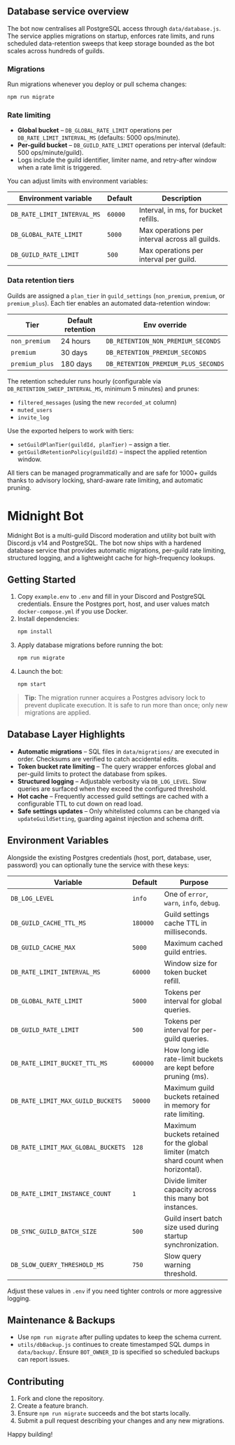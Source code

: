 ## Database service overview

The bot now centralises all PostgreSQL access through `data/database.js`. The service applies migrations on startup, enforces rate limits, and runs scheduled data-retention sweeps that keep storage bounded as the bot scales across hundreds of guilds.

### Migrations

Run migrations whenever you deploy or pull schema changes:

```bash
npm run migrate
```

### Rate limiting

- **Global bucket** – `DB_GLOBAL_RATE_LIMIT` operations per `DB_RATE_LIMIT_INTERVAL_MS` (defaults: 5000 ops/minute).
- **Per-guild bucket** – `DB_GUILD_RATE_LIMIT` operations per interval (default: 500 ops/minute/guild).
- Logs include the guild identifier, limiter name, and retry-after window when a rate limit is triggered.

You can adjust limits with environment variables:

| Environment variable | Default | Description |
| --- | --- | --- |
| `DB_RATE_LIMIT_INTERVAL_MS` | `60000` | Interval, in ms, for bucket refills. |
| `DB_GLOBAL_RATE_LIMIT` | `5000` | Max operations per interval across all guilds. |
| `DB_GUILD_RATE_LIMIT` | `500` | Max operations per interval per guild. |

### Data retention tiers

Guilds are assigned a `plan_tier` in `guild_settings` (`non_premium`, `premium`, or `premium_plus`). Each tier enables an automated data-retention window:

| Tier | Default retention | Env override |
| --- | --- | --- |
| `non_premium` | 24 hours | `DB_RETENTION_NON_PREMIUM_SECONDS` |
| `premium` | 30 days | `DB_RETENTION_PREMIUM_SECONDS` |
| `premium_plus` | 180 days | `DB_RETENTION_PREMIUM_PLUS_SECONDS` |

The retention scheduler runs hourly (configurable via `DB_RETENTION_SWEEP_INTERVAL_MS`, minimum 5 minutes) and prunes:

- `filtered_messages` (using the new `recorded_at` column)
- `muted_users`
- `invite_log`

Use the exported helpers to work with tiers:

- `setGuildPlanTier(guildId, planTier)` – assign a tier.
- `getGuildRetentionPolicy(guildId)` – inspect the applied retention window.

All tiers can be managed programmatically and are safe for 1000+ guilds thanks to advisory locking, shard-aware rate limiting, and automatic pruning.
# Midnight Bot

Midnight Bot is a multi-guild Discord moderation and utility bot built with Discord.js v14 and PostgreSQL. The bot now ships with a hardened database service that provides automatic migrations, per-guild rate limiting, structured logging, and a lightweight cache for high-frequency lookups.

## Getting Started

1. Copy `example.env` to `.env` and fill in your Discord and PostgreSQL credentials. Ensure the Postgres port, host, and user values match `docker-compose.yml` if you use Docker.
2. Install dependencies:
	```bash
	npm install
	```
3. Apply database migrations before running the bot:
	```bash
	npm run migrate
	```
4. Launch the bot:
	```bash
	npm start
	```

> **Tip:** The migration runner acquires a Postgres advisory lock to prevent duplicate execution. It is safe to run more than once; only new migrations are applied.

## Database Layer Highlights

- **Automatic migrations** – SQL files in `data/migrations/` are executed in order. Checksums are verified to catch accidental edits.
- **Token bucket rate limiting** – The query wrapper enforces global and per-guild limits to protect the database from spikes.
- **Structured logging** – Adjustable verbosity via `DB_LOG_LEVEL`. Slow queries are surfaced when they exceed the configured threshold.
- **Hot cache** – Frequently accessed guild settings are cached with a configurable TTL to cut down on read load.
- **Safe settings updates** – Only whitelisted columns can be changed via `updateGuildSetting`, guarding against injection and schema drift.

## Environment Variables

Alongside the existing Postgres credentials (host, port, database, user, password) you can optionally tune the service with these keys:

| Variable | Default | Purpose |
| --- | --- | --- |
| `DB_LOG_LEVEL` | `info` | One of `error`, `warn`, `info`, `debug`.
| `DB_GUILD_CACHE_TTL_MS` | `180000` | Guild settings cache TTL in milliseconds.
| `DB_GUILD_CACHE_MAX` | `5000` | Maximum cached guild entries.
| `DB_RATE_LIMIT_INTERVAL_MS` | `60000` | Window size for token bucket refill.
| `DB_GLOBAL_RATE_LIMIT` | `5000` | Tokens per interval for global queries.
| `DB_GUILD_RATE_LIMIT` | `500` | Tokens per interval for per-guild queries.
| `DB_RATE_LIMIT_BUCKET_TTL_MS` | `600000` | How long idle rate-limit buckets are kept before pruning (ms).
| `DB_RATE_LIMIT_MAX_GUILD_BUCKETS` | `50000` | Maximum guild buckets retained in memory for rate limiting.
| `DB_RATE_LIMIT_MAX_GLOBAL_BUCKETS` | `128` | Maximum buckets retained for the global limiter (match shard count when horizontal).
| `DB_RATE_LIMIT_INSTANCE_COUNT` | `1` | Divide limiter capacity across this many bot instances.
| `DB_SYNC_GUILD_BATCH_SIZE` | `500` | Guild insert batch size used during startup synchronization.
| `DB_SLOW_QUERY_THRESHOLD_MS` | `750` | Slow query warning threshold.

Adjust these values in `.env` if you need tighter controls or more aggressive logging.

## Maintenance & Backups

- Use `npm run migrate` after pulling updates to keep the schema current.
- `utils/dbBackup.js` continues to create timestamped SQL dumps in `data/backup/`. Ensure `BOT_OWNER_ID` is specified so scheduled backups can report issues.

## Contributing

1. Fork and clone the repository.
2. Create a feature branch.
3. Ensure `npm run migrate` succeeds and the bot starts locally.
4. Submit a pull request describing your changes and any new migrations.

Happy building!
